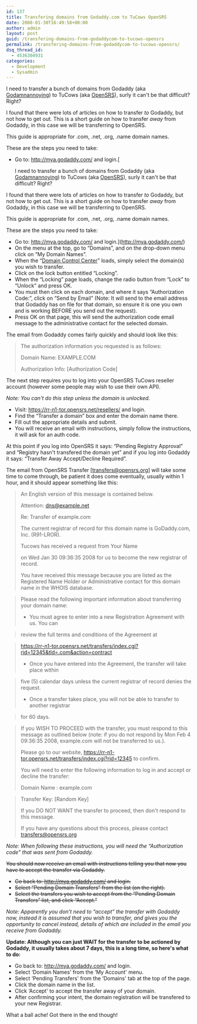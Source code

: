 ```yaml
---
id: 137
title: Transfering domains from Godaddy.com to TuCows OpenSRS
date: 2008-01-30T16:49:58+00:00
author: admin
layout: post
guid: /transfering-domains-from-godaddycom-to-tucows-opensrs
permalink: /transfering-domains-from-godaddycom-to-tucows-opensrs/
dsq_thread_id:
  - 4536304931
categories:
  - Development
  - Sysadmin
---
```

<p class="lead">
  I need to transfer a bunch of domains from Godaddy (aka <a href="http://nodaddy.com/">Godamnannoying</a>) to TuCows (aka <a href="http://resellers.tucows.com/opensrs/">OpenSRS</a>), surly it can't be that difficult? Right?
</p>

I found that there were lots of articles on how to transfer _to_ Godaddy, but not how to get out. This is a short guide on how to transfer _away_ from Godaddy, in this case we will be transferring to OpenSRS.

This guide is appropriate for .com, .net, .org, .name domain names.

<!--more-->

These are the steps you need to take:

  * Go to: <http://mya.godaddy.com/> and login.[<p class="lead">
  I need to transfer a bunch of domains from Godaddy (aka <a href="http://nodaddy.com/">Godamnannoying</a>) to TuCows (aka <a href="http://resellers.tucows.com/opensrs/">OpenSRS</a>), surly it can't be that difficult? Right?
</p>

I found that there were lots of articles on how to transfer _to_ Godaddy, but not how to get out. This is a short guide on how to transfer _away_ from Godaddy, in this case we will be transferring to OpenSRS.

This guide is appropriate for .com, .net, .org, .name domain names.

<!--more-->

These are the steps you need to take:

  * Go to: <http://mya.godaddy.com/> and login.](http://mya.godaddy.com/) 
  * On the menu at the top, go to &#8220;Domains&#8221;, and on the drop-down menu click on &#8220;My Domain Names&#8221;.
  * When the &#8220;[Domain Control Center](https://dcc.godaddy.com/default.aspx?sa=)&#8221; loads, simply select the domain(s) you wish to transfer.
  * Click on the lock button entitled &#8220;Locking&#8221;.
  * When the &#8220;Locking&#8221; page loads, change the radio button from &#8220;Lock&#8221; to &#8220;Unlock&#8221; and press OK.
  * You must then click on each domain, and where it says &#8220;Authorization Code:&#8221;, click on &#8220;Send by Email&#8221; (Note: It will send to the email address that Godaddy has on file for that domain, so ensure it is one you own and is working BEFORE you send out the request).
  * Press OK on that page, this will send the authorization code email message to the administrative contact for the selected domain.

The email from Godaddy comes fairly quickly and should look like this:

> The authorization information you requested is as follows:
> 
> Domain Name: EXAMPLE.COM
> 
> Authorization Info: [Authorization Code]

The next step requires you to log into your OpenSRS TuCows reseller account (however some people may wish to use their own API).

_Note: You can't do this step unless the domain is unlocked._

  * Visit: <https://rr-n1-tor.opensrs.net/resellers/> and login.
  * Find the &#8220;Transfer a domain&#8221; box and enter the domain name there.
  * Fill out the appropriate details and submit.
  * You will receive an email with instructions, simply follow the instructions, it will ask for an auth code.

At this point if you log into OpenSRS it says: &#8220;Pending Registry Approval&#8221; and &#8220;Registry hasn't transfered the domain yet&#8221; and if you log into Godaddy it says: &#8220;Transfer Away Accept/Decline Required&#8221;.

The email from OpenSRS Transfer [transfers@opensrs.org] will take some time to come through, be patient it does come eventually, usually within 1 hour, and it should appear something like this:

> An English version of this message is contained below.
> 
> Attention: dns@example.net
> 
> Re: Transfer of example.com
> 
> The current registrar of record for this domain name is GoDaddy.com, Inc. (R91-LROR).
> 
> Tucows has received a request from Your Name
> 
> on Wed Jan 30 09:36:35 2008 for us to become the new registrar of record.
> 
> You have received this message because you are listed as the Registered Name Holder or Administrative contact for this domain name in the WHOIS database.
  
> Please read the following important information about transferring your domain name:
> 
> * You must agree to enter into a new Registration Agreement with us. You can
  
> review the full terms and conditions of the Agreement at
  
> https://rr-n1-tor.opensrs.net/transfers/index.cgi?rid=12345&tld=.com&action=contract
> 
> * Once you have entered into the Agreement, the transfer will take place within
  
> five (5) calendar days unless the current registrar of record denies the request.
> 
> * Once a transfer takes place, you will not be able to transfer to another registrar
  
> for 60 days.
  
> If you WISH TO PROCEED with the transfer, you must respond to this message as outlined below (note: if you do not respond by Mon Feb 4 09:36:35 2008, example.com will not be transferred to us.).
> 
> Please go to our website, https://rr-n1-tor.opensrs.net/transfers/index.cgi?rid=12345 to confirm.
> 
> You will need to enter the following information to log in and accept or decline the transfer:
> 
> Domain Name : example.com
  
> Transfer Key: [Random Key]
> 
> If you DO NOT WANT the transfer to proceed, then don't respond to this message.
> 
> If you have any questions about this process, please contact transfers@opensrs.org

_Note: When following these instructions, you will need the &#8220;Authorization code&#8221; that was sent from Godaddy._

<span style="text-decoration: line-through;">You should now receive an email with instructions telling you that now you have to accept the transfer via Godaddy.</span>

  *  <span style="text-decoration: line-through;">Go back to: <a href="http://mya.godaddy.com/">http://mya.godaddy.com/</a> and login.</span>
  * <span style="text-decoration: line-through;">Select &#8220;Pending Domain Transfers&#8221; from the list (on the right). </span>
  * <span style="text-decoration: line-through;">Select the transfers you wish to accept from the &#8220;Pending Domain Transfers&#8221; list, and click &#8220;Accept.&#8221;</span>

_Note: Apparently you don't need to &#8220;accept&#8221; the transfer with Godaddy now, instead it is assumed that you wish to transfer, and gives you the opportunity to cancel instead, details of which are included in the email you receive from Godaddy._

**Update: Although you can just WAIT for the transfer to be actioned by Godaddy, it usually takes about 7 days, this is a long time, so here's what to do:**

  * Go back to: <http://mya.godaddy.com/> and login.
  * Select &#8216;Domain Names' from the &#8216;My Account' menu.
  * Select &#8216;Pending Transfers' from the &#8216;Domains' tab at the top of the page.
  * Click the domain name in the list.
  * Click &#8216;Accept' to accept the transfer away of your domain.
  * After confirming your intent, the domain registration will be transfered to your new Registrar.

What a ball ache! Got there in the end though!